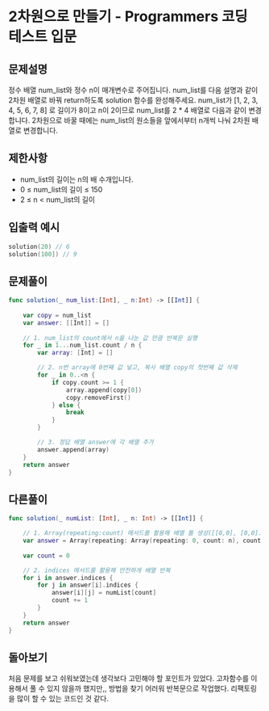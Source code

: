 # 2차원으로 만들기 - Programmers 코딩 테스트 입문

## 문제설명
정수 배열 num_list와 정수 n이 매개변수로 주어집니다. num_list를 다음 설명과 같이 2차원 배열로 바꿔 return하도록 solution 함수를 완성해주세요. num_list가 [1, 2, 3, 4, 5, 6, 7, 8] 로 길이가 8이고 n이 2이므로 num_list를 2 * 4 배열로 다음과 같이 변경합니다. 2차원으로 바꿀 때에는 num_list의 원소들을 앞에서부터 n개씩 나눠 2차원 배열로 변경합니다.

## 제한사항
- num_list의 길이는 n의 배 수개입니다.
- 0 ≤ num_list의 길이 ≤ 150
- 2 ≤ n < num_list의 길이

## 입출력 예시
~~~swift
solution(20) // 6
solution(100]) // 9
~~~

## 문제풀이
~~~swift
func solution(_ num_list:[Int], _ n:Int) -> [[Int]] {
    
    var copy = num_list
    var answer: [[Int]] = []
    
    // 1. num_list의 count에서 n을 나눈 값 만큼 반복문 실행
    for _ in 1...num_list.count / n {
        var array: [Int] = []

        // 2. n번 array에 0번째 값 넣고, 복사 배열 copy의 첫번째 값 삭제
        for _ in 0..<n {
            if copy.count >= 1 {
                array.append(copy[0])
                copy.removeFirst()
            } else {
                break
            }
        }

        // 3. 정답 배열 answer에 각 배열 추가
        answer.append(array)
    }
    return answer
}
~~~

## 다른풀이
~~~swift
func solution(_ numList: [Int], _ n: Int) -> [[Int]] {

    // 1. Array(repeating:count) 메서드를 활용해 배열 틀 생성([[0,0], [0,0]...])
    var answer = Array(repeating: Array(repeating: 0, count: n), count: numList.count / n)
    
    var count = 0

    // 2. indices 메서드를 활용해 안전하게 배열 반복
    for i in answer.indices {
        for j in answer[i].indices {
            answer[i][j] = numList[count]
            count += 1
        }
    }
    return answer
}
~~~

## 돌아보기
처음 문제를 보고 쉬워보였는데 생각보다 고민해야 할 포인트가 있었다. 고차함수를 이용해서 풀 수 있지 않을까 했지만,, 방법을 찾기 어러워 반복문으로 작업했다. 리팩토링을 많이 할 수 있는 코드인 것 같다.